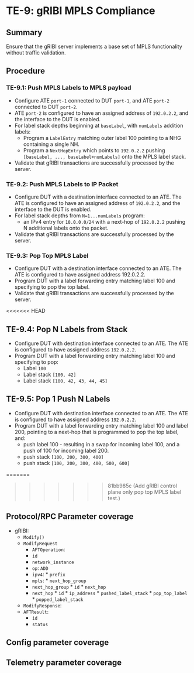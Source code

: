 # TE-9: gRIBI MPLS Compliance

## Summary

Ensure that the gRIBI server implements a base set of MPLS functionality without
traffic validation.


## Procedure

### TE-9.1: Push MPLS Labels to MPLS payload

* Configure ATE `port-1` connected to DUT `port-1`, and ATE `port-2` connected
  to DUT `port-2`.
* ATE `port-2` is configured to have an assigned address of `192.0.2.2`, and the
  interface to the DUT is enabled.
* For label stack depths beginning at `baseLabel`, with `numLabels` addition
  labels:
   - Program a `LabelEntry` matching outer label 100 pointing to a NHG
     containing a single NH.
   - Program a `NextHopEntry` which points to `192.0.2.2` pushing `[baseLabel,
     ..., baseLabel+numLabels]` onto the MPLS label stack.
* Validate that gRIBI transactions are successfully processed by the server.

### TE-9.2: Push MPLS Labels to IP Packet

* Configure DUT with a destination interface connected to an ATE. The ATE is
  configured to have an assigned address of `192.0.2.2`, and the interface to
  the DUT is enabled.
* For label stack depths from `N=1...numLabels` program:
     * an IPv4 entry for `10.0.0.0/24` with a next-hop of `192.0.2.2` pushing N
       additional labels onto the packet.
* Validate that gRIBI transactions are successfully processed by the server.

### TE-9.3: Pop Top MPLS Label

* Configure DUT with a destination interface connected to an ATE. The ATE is
  configured to have assigned address 192.0.2.2.
* Program DUT with a label forwarding entry matching label 100 and specifying to
  pop the top label.
* Validate that gRIBI transactions are successfully processed by the server.

<<<<<<< HEAD
## TE-9.4: Pop N Labels from Stack

* Configure DUT with destination interface connected to an ATE. The ATE is
  configured to have assigned address `192.0.2.2`.
* Program DUT with a label forwarding entry matching label 100 and specifying to
  pop:
    * Label `100`
    * Label stack `[100, 42]`
    * Label stack `[100, 42, 43, 44, 45]`

## TE-9.5: Pop 1 Push N Labels

* Configure DUT with destination interface connected to an ATE. The ATE is
  configured to have assigned address `192.0.2.2`.
* Program DUT with a label forwarding entry matching label 100 and label 200,
  pointing to a next-hop that is programmed to pop the top label, and:
   - push label 100 - resulting in a swap for incoming label 100, and a push of
     100 for incoming label 200.
   - push stack `[100, 200, 300, 400]`
   - push stack `[100, 200, 300, 400, 500, 600]`

=======
>>>>>>> 81bb985c (Add gRIBI control plane only pop top MPLS label test.)
## Protocol/RPC Parameter coverage

*   gRIBI:
    *  `Modify()`
      * `ModifyRequest`
        *   `AFTOperation`:
          *   `id`
          *   `network_instance`
          *   `op`: `ADD`
          *  `ipv4`:
            *  `prefix`
          *  `mpls`:
            *   `next_hop_group`
          *   `next_hop_group`
            *  `id`
            *  `next_hop`
          *   `next_hop`
            * `id`
            * `ip_address`
            * `pushed_label_stack`
            * `pop_top_label`
            * `popped_label_stack`
    *   `ModifyResponse`:
    *   `AFTResult`:
        *   `id`
        *   `status`

## Config parameter coverage

## Telemetry parameter coverage


